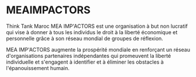 # MEAIMPACTORS
Think Tank Maroc
MEA IMP'ACTORS est une organisation à but non lucratif qui vise à donner à tous les individus le droit à la liberté économique et personnelle grâce à son réseau mondial de groupes de réflexion.

MEA IMP'ACTORS augmente la prospérité mondiale en renforçant un réseau d'organisations partenaires indépendantes qui promeuvent la liberté individuelle et s'engagent à identifier et à éliminer les obstacles à l'épanouissement humain.
